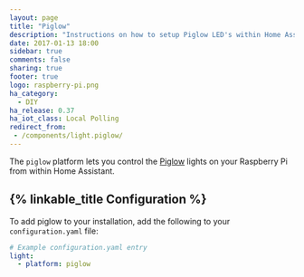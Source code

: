 ```yaml
---
layout: page
title: "Piglow"
description: "Instructions on how to setup Piglow LED's within Home Assistant."
date: 2017-01-13 18:00
sidebar: true
comments: false
sharing: true
footer: true
logo: raspberry-pi.png
ha_category:
  - DIY
ha_release: 0.37
ha_iot_class: Local Polling
redirect_from:
 - /components/light.piglow/
---
```



The `piglow` platform lets you control the [Piglow](https://shop.pimoroni.com/products/piglow) lights on your Raspberry Pi from within Home Assistant.

## {% linkable_title Configuration %}

To add piglow to your installation, add the following to your `configuration.yaml` file:

```yaml
# Example configuration.yaml entry
light:
  - platform: piglow
```
